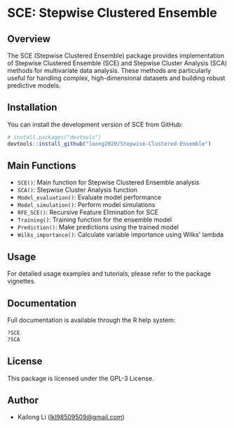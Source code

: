 # SCE: Stepwise Clustered Ensemble

## Overview

The SCE (Stepwise Clustered Ensemble) package provides implementation of Stepwise Clustered Ensemble (SCE) and Stepwise Cluster Analysis (SCA) methods for multivariate data analysis. These methods are particularly useful for handling complex, high-dimensional datasets and building robust predictive models.

## Installation

You can install the development version of SCE from GitHub:

```r
# install.packages("devtools")
devtools::install_github("loong2020/Stepwise-Clustered-Ensemble")
```

## Main Functions

- `SCE()`: Main function for Stepwise Clustered Ensemble analysis
- `SCA()`: Stepwise Cluster Analysis function
- `Model_evaluation()`: Evaluate model performance
- `Model_simulation()`: Perform model simulations
- `RFE_SCE()`: Recursive Feature Elimination for SCE
- `Training()`: Training function for the ensemble model
- `Prediction()`: Make predictions using the trained model
- `Wilks_importance()`: Calculate variable importance using Wilks' lambda

## Usage

For detailed usage examples and tutorials, please refer to the package vignettes.

## Documentation

Full documentation is available through the R help system:

```r
?SCE
?SCA
```

## License

This package is licensed under the GPL-3 License.

## Author

- Kailong Li (lkl98509509@gmail.com) 